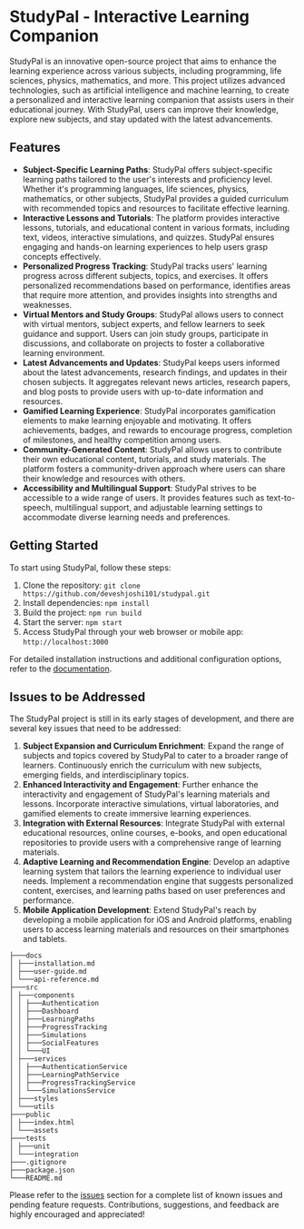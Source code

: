 # StudyPal - Interactive Learning Companion

StudyPal is an innovative open-source project that aims to enhance the learning experience across various subjects, including programming, life sciences, physics, mathematics, and more. This project utilizes advanced technologies, such as artificial intelligence and machine learning, to create a personalized and interactive learning companion that assists users in their educational journey. With StudyPal, users can improve their knowledge, explore new subjects, and stay updated with the latest advancements.

## Features

- **Subject-Specific Learning Paths**: StudyPal offers subject-specific learning paths tailored to the user's interests and proficiency level. Whether it's programming languages, life sciences, physics, mathematics, or other subjects, StudyPal provides a guided curriculum with recommended topics and resources to facilitate effective learning.
- **Interactive Lessons and Tutorials**: The platform provides interactive lessons, tutorials, and educational content in various formats, including text, videos, interactive simulations, and quizzes. StudyPal ensures engaging and hands-on learning experiences to help users grasp concepts effectively.
- **Personalized Progress Tracking**: StudyPal tracks users' learning progress across different subjects, topics, and exercises. It offers personalized recommendations based on performance, identifies areas that require more attention, and provides insights into strengths and weaknesses.
- **Virtual Mentors and Study Groups**: StudyPal allows users to connect with virtual mentors, subject experts, and fellow learners to seek guidance and support. Users can join study groups, participate in discussions, and collaborate on projects to foster a collaborative learning environment.
- **Latest Advancements and Updates**: StudyPal keeps users informed about the latest advancements, research findings, and updates in their chosen subjects. It aggregates relevant news articles, research papers, and blog posts to provide users with up-to-date information and resources.
- **Gamified Learning Experience**: StudyPal incorporates gamification elements to make learning enjoyable and motivating. It offers achievements, badges, and rewards to encourage progress, completion of milestones, and healthy competition among users.
- **Community-Generated Content**: StudyPal allows users to contribute their own educational content, tutorials, and study materials. The platform fosters a community-driven approach where users can share their knowledge and resources with others.
- **Accessibility and Multilingual Support**: StudyPal strives to be accessible to a wide range of users. It provides features such as text-to-speech, multilingual support, and adjustable learning settings to accommodate diverse learning needs and preferences.

## Getting Started

To start using StudyPal, follow these steps:

1. Clone the repository: `git clone https://github.com/deveshjoshi101/studypal.git`
2. Install dependencies: `npm install`
3. Build the project: `npm run build`
4. Start the server: `npm start`
5. Access StudyPal through your web browser or mobile app: `http://localhost:3000`

For detailed installation instructions and additional configuration options, refer to the [documentation](docs/installation.md).

## Issues to be Addressed

The StudyPal project is still in its early stages of development, and there are several key issues that need to be addressed:

1. **Subject Expansion and Curriculum Enrichment**: Expand the range of subjects and topics covered by StudyPal to cater to a broader range of learners. Continuously enrich the curriculum with new subjects, emerging fields, and interdisciplinary topics.
2. **Enhanced Interactivity and Engagement**: Further enhance the interactivity and engagement of StudyPal's learning materials and lessons. Incorporate interactive simulations, virtual laboratories, and gamified elements to create immersive learning experiences.
3. **Integration with External Resources**: Integrate StudyPal with external educational resources, online courses, e-books, and open educational repositories to provide users with a comprehensive range of learning materials.
4. **Adaptive Learning and Recommendation Engine**: Develop an adaptive learning system that tailors the learning experience to individual user needs. Implement a recommendation engine that suggests personalized content, exercises, and learning paths based on user preferences and performance.
5. **Mobile Application Development**: Extend StudyPal's reach by developing a mobile application for iOS and Android platforms, enabling users to access learning materials and resources on their smartphones and tablets.

```
├───docs
│ ├───installation.md
│ ├───user-guide.md
│ └───api-reference.md
├───src
│ ├───components
│ │ ├───Authentication
│ │ ├───Dashboard
│ │ ├───LearningPaths
│ │ ├───ProgressTracking
│ │ ├───Simulations
│ │ ├───SocialFeatures
│ │ └───UI
│ ├───services
│ │ ├───AuthenticationService
│ │ ├───LearningPathService
│ │ ├───ProgressTrackingService
│ │ └───SimulationsService
│ ├───styles
│ └───utils
├───public
│ ├───index.html
│ └───assets
├───tests
│ ├───unit
│ └───integration
├───.gitignore
├───package.json
└───README.md
```

Please refer to the [issues](https://github.com/deveshjoshi101/studypal/issues) section for a complete list of known issues and pending feature requests. Contributions, suggestions, and feedback are highly encouraged and appreciated!

